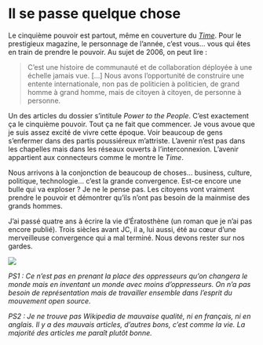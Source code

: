 # Il se passe quelque chose

Le cinquième pouvoir est partout, même en couverture du [*Time*](http://www.time.com/time/covers/0,16641,20061225,00.html). Pour le prestigieux magazine, le personnage de l’année, c’est vous… vous qui êtes en train de prendre le pouvoir. Au sujet de 2006, on peut lire :

> C’est une histoire de communauté et de collaboration déployée à une échelle jamais vue. \[…\] Nous avons l’opportunité de construire une entente internationale, non pas de politicien à politicien, de grand homme à grand homme, mais de citoyen à citoyen, de personne à personne.

Un des articles du dossier s’intitule *Power to the People*. C’est exactement ça le cinquième pouvoir. Tout ça ne fait que commencer. Je vous avoue que je suis assez excité de vivre cette époque. Voir beaucoup de gens s’enfermer dans des partis poussiéreux m’attriste. L’avenir n’est pas dans les chapelles mais dans les réseaux ouverts à l’interconnexion. L’avenir appartient aux connecteurs comme le montre le *Time*.

Nous arrivons à la conjonction de beaucoup de choses… business, culture, politique, technologie… c’est la grande convergence. Est-ce encore une bulle qui va exploser ? Je ne le pense pas. Les citoyens vont vraiment prendre le pouvoir et démontrer qu’ils n’ont pas besoin de la mainmise des grands hommes.

J’ai passé quatre ans à écrire la vie d’Ératosthène (un roman que je n’ai pas encore publié). Trois siècles avant JC, il a, lui aussi, été au cœur d’une merveilleuse convergence qui a mal terminé. Nous devons rester sur nos gardes.

![](https://tcrouzet.com/images_tc/200612time.jpg)

*PS1 : Ce n’est pas en prenant la place des oppresseurs qu’on changera le monde mais en inventant un monde avec moins d’oppresseurs. On n’a pas besoin de représentation mais de travailler ensemble dans l’esprit du mouvement open source.*

*PS2 : Je ne trouve pas Wikipedia de mauvaise qualité, ni en français, ni en anglais. Il y a des mauvais articles, d’autres bons, c’est comme la vie. La majorité des articles me paraît plutôt bonne.*